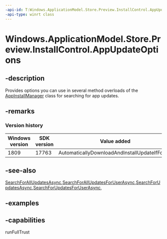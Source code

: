 ```yaml
---
-api-id: T:Windows.ApplicationModel.Store.Preview.InstallControl.AppUpdateOptions
-api-type: winrt class
---
```


<!-- Class syntax.
public class AppUpdateOptions
-->

# Windows.ApplicationModel.Store.Preview.InstallControl.AppUpdateOptions

## -description
Provides options you can use in several method overloads of the [AppInstallManager](appinstallmanager.md) class for searching for app updates.

## -remarks

### Version history

| Windows version | SDK version | Value added |
| -- | -- | -- |
| 1809 | 17763 | AutomaticallyDownloadAndInstallUpdateIfFound |

## -see-also
[SearchForAllUpdatesAsync](appinstallmanager_searchforallupdatesasync_80105362.md),[SearchForAllUpdatesForUserAsync](appinstallmanager_searchforallupdatesforuserasync_955730935.md),[SearchForUpdatesAsync](appinstallmanager_searchforupdatesasync_1679663759.md),[SearchForUpdatesForUserAsync](appinstallmanager_searchforupdatesforuserasync_309094233.md),

## -examples

## -capabilities
runFullTrust
